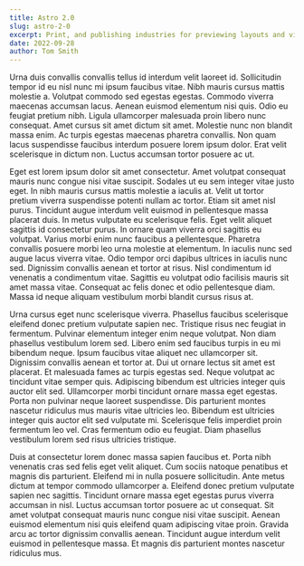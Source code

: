 ```yaml
---
title: Astro 2.0
slug: astro-2-0
excerpt: Print, and publishing industries for previewing layouts and visual mockups.
date: 2022-09-28
author: Tom Smith
---
```


Urna duis convallis convallis tellus id interdum velit laoreet id. Sollicitudin tempor id eu nisl nunc mi ipsum faucibus vitae. Nibh mauris cursus mattis molestie a. Volutpat commodo sed egestas egestas. Commodo viverra maecenas accumsan lacus. Aenean euismod elementum nisi quis. Odio eu feugiat pretium nibh. Ligula ullamcorper malesuada proin libero nunc consequat. Amet cursus sit amet dictum sit amet. Molestie nunc non blandit massa enim. Ac turpis egestas maecenas pharetra convallis. Non quam lacus suspendisse faucibus interdum posuere lorem ipsum dolor. Erat velit scelerisque in dictum non. Luctus accumsan tortor posuere ac ut.

Eget est lorem ipsum dolor sit amet consectetur. Amet volutpat consequat mauris nunc congue nisi vitae suscipit. Sodales ut eu sem integer vitae justo eget. In nibh mauris cursus mattis molestie a iaculis at. Velit ut tortor pretium viverra suspendisse potenti nullam ac tortor. Etiam sit amet nisl purus. Tincidunt augue interdum velit euismod in pellentesque massa placerat duis. In metus vulputate eu scelerisque felis. Eget velit aliquet sagittis id consectetur purus. In ornare quam viverra orci sagittis eu volutpat. Varius morbi enim nunc faucibus a pellentesque. Pharetra convallis posuere morbi leo urna molestie at elementum. In iaculis nunc sed augue lacus viverra vitae. Odio tempor orci dapibus ultrices in iaculis nunc sed. Dignissim convallis aenean et tortor at risus. Nisl condimentum id venenatis a condimentum vitae. Sagittis eu volutpat odio facilisis mauris sit amet massa vitae. Consequat ac felis donec et odio pellentesque diam. Massa id neque aliquam vestibulum morbi blandit cursus risus at.

Urna cursus eget nunc scelerisque viverra. Phasellus faucibus scelerisque eleifend donec pretium vulputate sapien nec. Tristique risus nec feugiat in fermentum. Pulvinar elementum integer enim neque volutpat. Non diam phasellus vestibulum lorem sed. Libero enim sed faucibus turpis in eu mi bibendum neque. Ipsum faucibus vitae aliquet nec ullamcorper sit. Dignissim convallis aenean et tortor at. Dui ut ornare lectus sit amet est placerat. Et malesuada fames ac turpis egestas sed. Neque volutpat ac tincidunt vitae semper quis. Adipiscing bibendum est ultricies integer quis auctor elit sed. Ullamcorper morbi tincidunt ornare massa eget egestas. Porta non pulvinar neque laoreet suspendisse. Dis parturient montes nascetur ridiculus mus mauris vitae ultricies leo. Bibendum est ultricies integer quis auctor elit sed vulputate mi. Scelerisque felis imperdiet proin fermentum leo vel. Cras fermentum odio eu feugiat. Diam phasellus vestibulum lorem sed risus ultricies tristique.

Duis at consectetur lorem donec massa sapien faucibus et. Porta nibh venenatis cras sed felis eget velit aliquet. Cum sociis natoque penatibus et magnis dis parturient. Eleifend mi in nulla posuere sollicitudin. Ante metus dictum at tempor commodo ullamcorper a. Eleifend donec pretium vulputate sapien nec sagittis. Tincidunt ornare massa eget egestas purus viverra accumsan in nisl. Luctus accumsan tortor posuere ac ut consequat. Sit amet volutpat consequat mauris nunc congue nisi vitae suscipit. Aenean euismod elementum nisi quis eleifend quam adipiscing vitae proin. Gravida arcu ac tortor dignissim convallis aenean. Tincidunt augue interdum velit euismod in pellentesque massa. Et magnis dis parturient montes nascetur ridiculus mus.